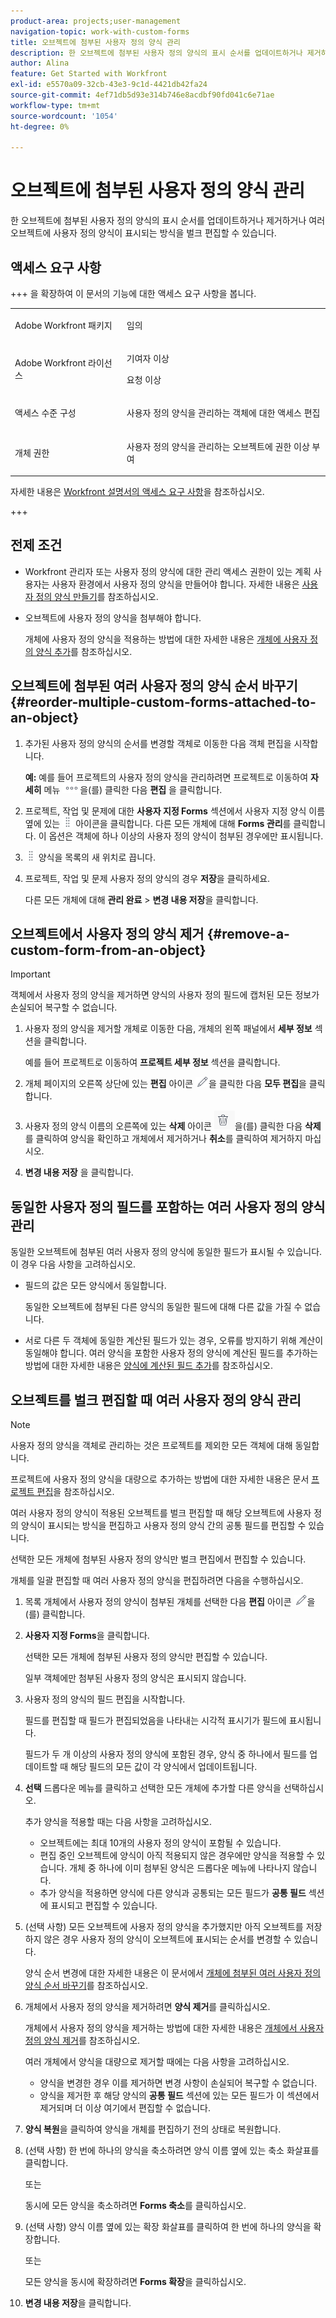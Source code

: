 ```yaml
---
product-area: projects;user-management
navigation-topic: work-with-custom-forms
title: 오브젝트에 첨부된 사용자 정의 양식 관리
description: 한 오브젝트에 첨부된 사용자 정의 양식의 표시 순서를 업데이트하거나 제거하거나 여러 오브젝트에 사용자 정의 양식이 표시되는 방식을 벌크 편집할 수 있습니다.
author: Alina
feature: Get Started with Workfront
exl-id: e5570a09-32cb-43e3-9c1d-4421db42fa24
source-git-commit: 4ef71db5d93e314b746e8acdbf90fd041c6e71ae
workflow-type: tm+mt
source-wordcount: '1054'
ht-degree: 0%

---
```


# 오브젝트에 첨부된 사용자 정의 양식 관리

<!--<span class="preview">The highlighted information on this page refers to functionality not yet generally available. It is available for all customers in the Preview environment and for a select group of customers in the Production environment.</span>-->

한 오브젝트에 첨부된 사용자 정의 양식의 표시 순서를 업데이트하거나 제거하거나 여러 오브젝트에 사용자 정의 양식이 표시되는 방식을 벌크 편집할 수 있습니다.

## 액세스 요구 사항

+++ 을 확장하여 이 문서의 기능에 대한 액세스 요구 사항을 봅니다.

<table style="table-layout:auto"> 
 <col> 
 <col> 
 <tbody> 
  <tr> 
   <td role="rowheader">Adobe Workfront 패키지</td> 
   <td> <p>임의 </p> </td> 
  </tr> 
  <tr> 
   <td role="rowheader">Adobe Workfront 라이선스</td> 
   <td><p>기여자 이상</p> 
   <p>요청 이상</p> </td> 
  </tr> 
  <tr> 
   <td role="rowheader">액세스 수준 구성</td> 
   <td> <p>사용자 정의 양식을 관리하는 객체에 대한 액세스 편집</p> </td> 
  </tr> 
  <tr> 
   <td role="rowheader">개체 권한</td> 
   <td> <p>사용자 정의 양식을 관리하는 오브젝트에 권한 이상 부여</p>  </td> 
  </tr> 
 </tbody> 
</table>

자세한 내용은 [Workfront 설명서의 액세스 요구 사항](/help/quicksilver/administration-and-setup/add-users/access-levels-and-object-permissions/access-level-requirements-in-documentation.md)을 참조하십시오.

+++

<!--Old:
<table style="table-layout:auto"> 
 <col> 
 <col> 
 <tbody> 
  <tr> 
   <td role="rowheader">Adobe Workfront plan</td> 
   <td> <p>Any </p> </td> 
  </tr> 
  <tr> 
   <td role="rowheader">Adobe Workfront license</td> 
   <td> <p>Request or higher</p> </td> 
  </tr> 
  <tr> 
   <td role="rowheader">Access level configurations</td> 
   <td> <p>Edit access to the objects for which you manage custom forms</p> </td> 
  </tr> 
  <tr> 
   <td role="rowheader">Object permissions</td> 
   <td> <p>Contribute permissions or higher to the objects for which you manage custom forms</p>  </td> 
  </tr> 
 </tbody> 
</table>-->

## 전제 조건

* Workfront 관리자 또는 사용자 정의 양식에 대한 관리 액세스 권한이 있는 계획 사용자는 사용자 환경에서 사용자 정의 양식을 만들어야 합니다. 자세한 내용은 [사용자 정의 양식 만들기](/help/quicksilver/administration-and-setup/customize-workfront/create-manage-custom-forms/form-designer/design-a-form/design-a-form.md)를 참조하십시오.
* 오브젝트에 사용자 정의 양식을 첨부해야 합니다.

  개체에 사용자 정의 양식을 적용하는 방법에 대한 자세한 내용은 [개체에 사용자 정의 양식 추가](../../workfront-basics/work-with-custom-forms/add-a-custom-form-to-an-object.md)를 참조하십시오.

## 오브젝트에 첨부된 여러 사용자 정의 양식 순서 바꾸기 {#reorder-multiple-custom-forms-attached-to-an-object}

1. 추가된 사용자 정의 양식의 순서를 변경할 객체로 이동한 다음 객체 편집을 시작합니다.

   **예:** 예를 들어 프로젝트의 사용자 정의 양식을 관리하려면 프로젝트로 이동하여 **자세히** 메뉴 ![](assets/more-icon.png)을(를) 클릭한 다음 **편집** 을 클릭합니다.

1. 프로젝트, 작업 및 문제에 대한 **사용자 지정 Forms** 섹션에서 사용자 지정 양식 이름 옆에 있는 ![](assets/move-icon---dots.png) 아이콘을 클릭합니다. 다른 모든 개체에 대해 **Forms 관리**&#x200B;를 클릭합니다. 이 옵션은 객체에 하나 이상의 사용자 정의 양식이 첨부된 경우에만 표시됩니다.
1. ![](assets/move-icon---dots.png) 양식을 목록의 새 위치로 끕니다.
1. 프로젝트, 작업 및 문제 사용자 정의 양식의 경우 **저장**&#x200B;을 클릭하세요.

   다른 모든 개체에 대해 **관리 완료** > **변경 내용 저장**&#x200B;을 클릭합니다.

## 오브젝트에서 사용자 정의 양식 제거 {#remove-a-custom-form-from-an-object}

>[!IMPORTANT]
>
>객체에서 사용자 정의 양식을 제거하면 양식의 사용자 정의 필드에 캡처된 모든 정보가 손실되어 복구할 수 없습니다.

1. 사용자 정의 양식을 제거할 개체로 이동한 다음, 개체의 왼쪽 패널에서 **세부 정보** 섹션을 클릭합니다.

   예를 들어 프로젝트로 이동하여 **프로젝트 세부 정보** 섹션을 클릭합니다.

1. 개체 페이지의 오른쪽 상단에 있는 **편집** 아이콘 ![편집 아이콘](assets/edit-icon.png)을 클릭한 다음 **모두 편집**&#x200B;을 클릭합니다.
1. 사용자 정의 양식 이름의 오른쪽에 있는 **삭제** 아이콘 ![](assets/delete-icon.png)을(를) 클릭한 다음 **삭제**&#x200B;를 클릭하여 양식을 확인하고 개체에서 제거하거나 **취소**&#x200B;를 클릭하여 제거하지 마십시오.
1. **변경 내용 저장** 을 클릭합니다.

## 동일한 사용자 정의 필드를 포함하는 여러 사용자 정의 양식 관리

동일한 오브젝트에 첨부된 여러 사용자 정의 양식에 동일한 필드가 표시될 수 있습니다. 이 경우 다음 사항을 고려하십시오.

* 필드의 값은 모든 양식에서 동일합니다.

  동일한 오브젝트에 첨부된 다른 양식의 동일한 필드에 대해 다른 값을 가질 수 없습니다.

* 서로 다른 두 객체에 동일한 계산된 필드가 있는 경우, 오류를 방지하기 위해 계산이 동일해야 합니다. 여러 양식을 포함한 사용자 정의 양식에 계산된 필드를 추가하는 방법에 대한 자세한 내용은 [양식에 계산된 필드 추가](/help/quicksilver/administration-and-setup/customize-workfront/create-manage-custom-forms/form-designer/design-a-form/add-a-calculated-field.md)를 참조하십시오.

## 오브젝트를 벌크 편집할 때 여러 사용자 정의 양식 관리

<!--
drafted for bulk-editing projects. When it releases to Prod for projects, take "in the preview environment" and the yellow tags out. Add additional objects here in the same way when they become available:-->

>[!NOTE]
>
>사용자 정의 양식을 객체로 관리하는 것은 프로젝트를 제외한 모든 객체에 대해 동일합니다.
>
>프로젝트에 사용자 정의 양식을 대량으로 추가하는 방법에 대한 자세한 내용은 문서 [프로젝트 편집](../../manage-work/projects/manage-projects/edit-projects.md)을 참조하십시오.

여러 사용자 정의 양식이 적용된 오브젝트를 벌크 편집할 때 해당 오브젝트에 사용자 정의 양식이 표시되는 방식을 편집하고 사용자 정의 양식 간의 공통 필드를 편집할 수 있습니다.

선택한 모든 개체에 첨부된 사용자 정의 양식만 벌크 편집에서 편집할 수 있습니다.

개체를 일괄 편집할 때 여러 사용자 정의 양식을 편집하려면 다음을 수행하십시오.

1. 목록 개체에서 사용자 정의 양식이 첨부된 개체를 선택한 다음 **편집** 아이콘 ![](assets/edit-icon.png)을(를) 클릭합니다.
1. **사용자 지정 Forms**&#x200B;을 클릭합니다.

   선택한 모든 개체에 첨부된 사용자 정의 양식만 편집할 수 있습니다.

   일부 객체에만 첨부된 사용자 정의 양식은 표시되지 않습니다.

1. 사용자 정의 양식의 필드 편집을 시작합니다.

   필드를 편집할 때 필드가 편집되었음을 나타내는 시각적 표시기가 필드에 표시됩니다.

   필드가 두 개 이상의 사용자 정의 양식에 포함된 경우, 양식 중 하나에서 필드를 업데이트할 때 해당 필드의 모든 값이 각 양식에서 업데이트됩니다.

1. **선택** 드롭다운 메뉴를 클릭하고 선택한 모든 개체에 추가할 다른 양식을 선택하십시오.

   추가 양식을 적용할 때는 다음 사항을 고려하십시오.

   * 오브젝트에는 최대 10개의 사용자 정의 양식이 포함될 수 있습니다.
   * 편집 중인 오브젝트에 양식이 아직 적용되지 않은 경우에만 양식을 적용할 수 있습니다. 개체 중 하나에 이미 첨부된 양식은 드롭다운 메뉴에 나타나지 않습니다.
   * 추가 양식을 적용하면 양식에 다른 양식과 공통되는 모든 필드가 **공통 필드** 섹션에 표시되고 편집할 수 있습니다.

1. (선택 사항) 모든 오브젝트에 사용자 정의 양식을 추가했지만 아직 오브젝트를 저장하지 않은 경우 사용자 정의 양식이 오브젝트에 표시되는 순서를 변경할 수 있습니다.

   양식 순서 변경에 대한 자세한 내용은 이 문서에서 [개체에 첨부된 여러 사용자 정의 양식 순서 바꾸기](#reorder-multiple-custom-forms-attached-to-an-object)를 참조하십시오.

1. 개체에서 사용자 정의 양식을 제거하려면 **양식 제거**&#x200B;를 클릭하십시오.

   개체에서 사용자 정의 양식을 제거하는 방법에 대한 자세한 내용은 [개체에서 사용자 정의 양식 제거](#remove-a-custom-form-from-an-object)를 참조하십시오.

   여러 개체에서 양식을 대량으로 제거할 때에는 다음 사항을 고려하십시오.

   * 양식을 변경한 경우 이를 제거하면 변경 사항이 손실되어 복구할 수 없습니다.
   * 양식을 제거한 후 해당 양식의 **공통 필드** 섹션에 있는 모든 필드가 이 섹션에서 제거되며 더 이상 여기에서 편집할 수 없습니다.

1. **양식 복원**&#x200B;을 클릭하여 양식을 개체를 편집하기 전의 상태로 복원합니다.
1. (선택 사항) 한 번에 하나의 양식을 축소하려면 양식 이름 옆에 있는 축소 화살표를 클릭합니다.

   또는

   동시에 모든 양식을 축소하려면 **Forms 축소**&#x200B;를 클릭하십시오.

1. (선택 사항) 양식 이름 옆에 있는 확장 화살표를 클릭하여 한 번에 하나의 양식을 확장합니다.

   또는

   모든 양식을 동시에 확장하려면 **Forms 확장**&#x200B;을 클릭하십시오. 

1. **변경 내용 저장**&#x200B;을 클릭합니다.
